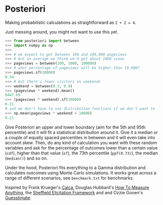 # Posteriori

Making probabilistic calculations as straightforward as `2 + 2 = 4`.

Just messing around, you might not want to use this yet.

```python
>>> from posteriori import between
>>> import numpy as np
>>> 
>>> # we expect to get between 100 and 100,000 pageviews
>>> # but on average we think we'd get about 1000 views
>>> pageviews = between(100, 1000, 100000)
>>> # what percentage of pageviews will be higher than 10,000?
>>> pageviews.sf(10000)
0.34
>>> # but there's fewer visitors on weekends
>>> weekend = between(0.3, 0.9)
>>> (pageviews * weekend).mean()
6447.69
>>> (pageviews * weekend).sf(10000)
0.21
# and we don't have to use distribution functions if we don't want to
>>> np.mean(pageviews * weekend > 10000)
0.21
```

Give Posteriori an upper and lower boundary (aim for the 5th and 95th percentile) and it will fit a statistical distribution around it. Give it a median or a couple of equally spaced percentiles in between and it will even take into account skew. Then, do any kind of calculation you want with these random variables and ask for the percentage of outcomes lower than a certain value (`cdf`), higher than that value (`sf`), the 73th percentile (`ppf(0.73)`), the median (`median()`) and so on.

Under the hood, Posteriori fits everything to a Gamma distribution and calculates outcomes using Monte Carlo simulations. It works great across a range of different scenarios, see `benchmark.txt` for benchmarks.

Inspired by Frank Krueger's [Calca][1], Douglas Hubbard's 
[How To Measure Anything][2], the [Sheffield Elicitation Framework][3] and and Ozzie Gooen's [Guesstimate][4].

[1]: http://calca.io/
[2]: http://www.amazon.com/How-Measure-Anything-Intangibles-Business-ebook/dp/B00INUYS2U/
[3]: http://www.tonyohagan.co.uk/shelf/
[4]: http://www.getguesstimate.com/

